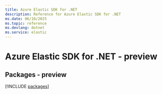 ```yaml
---
title: Azure Elastic SDK for .NET
description: Reference for Azure Elastic SDK for .NET
ms.date: 06/10/2025
ms.topic: reference
ms.devlang: dotnet
ms.service: elastic
---
```

# Azure Elastic SDK for .NET - preview
## Packages - preview
[!INCLUDE [packages](elastic-index.md)]